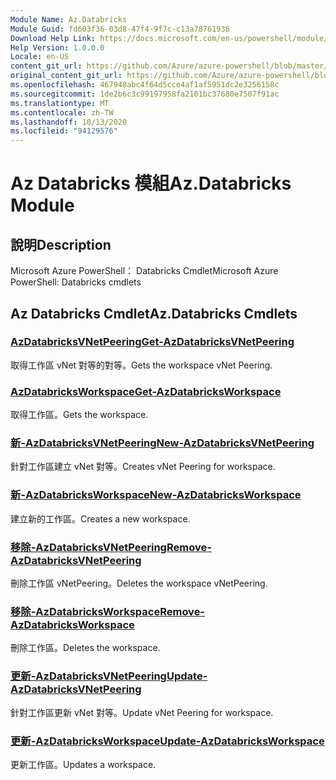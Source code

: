 ```yaml
---
Module Name: Az.Databricks
Module Guid: fd603f36-03d8-47f4-9f7c-c13a78761936
Download Help Link: https://docs.microsoft.com/en-us/powershell/module/az.databricks
Help Version: 1.0.0.0
Locale: en-US
content_git_url: https://github.com/Azure/azure-powershell/blob/master/src/Databricks/help/Az.Databricks.md
original_content_git_url: https://github.com/Azure/azure-powershell/blob/master/src/Databricks/help/Az.Databricks.md
ms.openlocfilehash: 467948abc4f64d5cce4af1af5951dc2e3256158c
ms.sourcegitcommit: 1de2b6c3c99197958fa2101bc37680e7507f91ac
ms.translationtype: MT
ms.contentlocale: zh-TW
ms.lasthandoff: 10/13/2020
ms.locfileid: "94129576"
---
```

# <span data-ttu-id="e500c-101">Az Databricks 模組</span><span class="sxs-lookup"><span data-stu-id="e500c-101">Az.Databricks Module</span></span>
## <span data-ttu-id="e500c-102">說明</span><span class="sxs-lookup"><span data-stu-id="e500c-102">Description</span></span>
<span data-ttu-id="e500c-103">Microsoft Azure PowerShell： Databricks Cmdlet</span><span class="sxs-lookup"><span data-stu-id="e500c-103">Microsoft Azure PowerShell: Databricks cmdlets</span></span>

## <span data-ttu-id="e500c-104">Az Databricks Cmdlet</span><span class="sxs-lookup"><span data-stu-id="e500c-104">Az.Databricks Cmdlets</span></span>
### [<span data-ttu-id="e500c-105">AzDatabricksVNetPeering</span><span class="sxs-lookup"><span data-stu-id="e500c-105">Get-AzDatabricksVNetPeering</span></span>](Get-AzDatabricksVNetPeering.md)
<span data-ttu-id="e500c-106">取得工作區 vNet 對等的對等。</span><span class="sxs-lookup"><span data-stu-id="e500c-106">Gets the workspace vNet Peering.</span></span>

### [<span data-ttu-id="e500c-107">AzDatabricksWorkspace</span><span class="sxs-lookup"><span data-stu-id="e500c-107">Get-AzDatabricksWorkspace</span></span>](Get-AzDatabricksWorkspace.md)
<span data-ttu-id="e500c-108">取得工作區。</span><span class="sxs-lookup"><span data-stu-id="e500c-108">Gets the workspace.</span></span>

### [<span data-ttu-id="e500c-109">新-AzDatabricksVNetPeering</span><span class="sxs-lookup"><span data-stu-id="e500c-109">New-AzDatabricksVNetPeering</span></span>](New-AzDatabricksVNetPeering.md)
<span data-ttu-id="e500c-110">針對工作區建立 vNet 對等。</span><span class="sxs-lookup"><span data-stu-id="e500c-110">Creates vNet Peering for workspace.</span></span>

### [<span data-ttu-id="e500c-111">新-AzDatabricksWorkspace</span><span class="sxs-lookup"><span data-stu-id="e500c-111">New-AzDatabricksWorkspace</span></span>](New-AzDatabricksWorkspace.md)
<span data-ttu-id="e500c-112">建立新的工作區。</span><span class="sxs-lookup"><span data-stu-id="e500c-112">Creates a new workspace.</span></span>

### [<span data-ttu-id="e500c-113">移除-AzDatabricksVNetPeering</span><span class="sxs-lookup"><span data-stu-id="e500c-113">Remove-AzDatabricksVNetPeering</span></span>](Remove-AzDatabricksVNetPeering.md)
<span data-ttu-id="e500c-114">刪除工作區 vNetPeering。</span><span class="sxs-lookup"><span data-stu-id="e500c-114">Deletes the workspace vNetPeering.</span></span>

### [<span data-ttu-id="e500c-115">移除-AzDatabricksWorkspace</span><span class="sxs-lookup"><span data-stu-id="e500c-115">Remove-AzDatabricksWorkspace</span></span>](Remove-AzDatabricksWorkspace.md)
<span data-ttu-id="e500c-116">刪除工作區。</span><span class="sxs-lookup"><span data-stu-id="e500c-116">Deletes the workspace.</span></span>

### [<span data-ttu-id="e500c-117">更新-AzDatabricksVNetPeering</span><span class="sxs-lookup"><span data-stu-id="e500c-117">Update-AzDatabricksVNetPeering</span></span>](Update-AzDatabricksVNetPeering.md)
<span data-ttu-id="e500c-118">針對工作區更新 vNet 對等。</span><span class="sxs-lookup"><span data-stu-id="e500c-118">Update vNet Peering for workspace.</span></span>

### [<span data-ttu-id="e500c-119">更新-AzDatabricksWorkspace</span><span class="sxs-lookup"><span data-stu-id="e500c-119">Update-AzDatabricksWorkspace</span></span>](Update-AzDatabricksWorkspace.md)
<span data-ttu-id="e500c-120">更新工作區。</span><span class="sxs-lookup"><span data-stu-id="e500c-120">Updates a workspace.</span></span>

